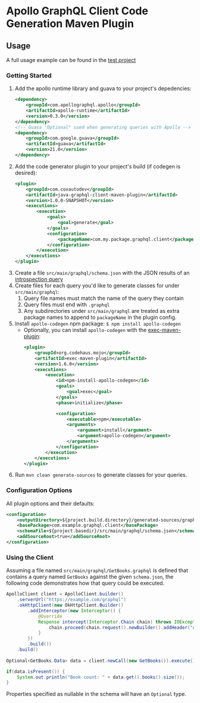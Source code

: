 # Apollo GraphQL Client Code Generation Maven Plugin

## Usage

A full usage example can be found in the [test project](https://github.com/Cox-Automotive/apollo-client-maven-plugin/tree/master/apollo-client-maven-plugin-tests)

### Getting Started

1. Add the apollo runtime library and guava to your project's depedencies:
    ```xml
    <dependency>
        <groupId>com.apollographql.apollo</groupId>
        <artifactId>apollo-runtime</artifactId>
        <version>0.3.0</version>
    </dependency>
    <!-- Guava "Optional" used when generating queries with Apollo -->
    <dependency>
        <groupId>com.google.guava</groupId>
        <artifactId>guava</artifactId>
        <version>21.0</version>
    </dependency>
    ```
2. Add the code generator plugin to your project's build (if codegen is desired):
    ```xml
    <plugin>
        <groupId>com.coxautodev</groupId>
        <artifactId>java-graphql-client-maven-plugin</artifactId>
        <version>1.0.0-SNAPSHOT</version>
        <executions>
            <execution>
                <goals>
                    <goal>generate</goal>
                </goals>
                <configuration>
                    <packageName>com.my.package.graphql.client</packageName>
                </configuration>
            </execution>
        </executions>
    </plugin>
    ```
3. Create a file `src/main/graphql/schema.json` with the JSON results of an [introspection query](https://gist.github.com/craigbeck/b90915d49fda19d5b2b17ead14dcd6da)
4. Create files for each query you'd like to generate classes for under `src/main/graphql`:
    1. Query file names must match the name of the query they contain
    2. Query files must end with `.graphql`
    3. Any subdirectories under `src/main/graphql` are treated as extra package names to append to `packageName` in the plugin config.
5. Install `apollo-codegen` npm package: `$ npm install apollo-codegen`
    * Optionally, you can install `apollo-codegen` with the [exec-maven-plugin](http://www.mojohaus.org/exec-maven-plugin/usage.html):
        ```xml
        <plugin>
            <groupId>org.codehaus.mojo</groupId>
            <artifactId>exec-maven-plugin</artifactId>
            <version>1.6.0</version>
            <executions>
                <execution>
                    <id>npm-install-apollo-codegen</id>
                    <goals>
                        <goal>exec</goal>
                    </goals>
                    <phase>initialize</phase>

                    <configuration>
                        <executable>npm</executable>
                        <arguments>
                            <argument>install</argument>
                            <argument>apollo-codegen</argument>
                        </arguments>
                    </configuration>
                </execution>
            </executions>
        </plugin>
        ```
6. Run `mvn clean generate-sources` to generate classes for your queries.

### Configuration Options

All plugin options and their defaults:
```xml
<configuration>
    <outputDirectory>${project.build.directory}/generated-sources/graphql-client</outputDirectory>
    <basePackage>com.example.graphql.client</basePackage>
    <schemaFile>${project.basedir}/src/main/graphql/schema.json</schemaFile>
    <addSourceRoot>true</addSourceRoot>
</configuration>
```

### Using the Client

Assuming a file named `src/main/graphql/GetBooks.graphql` is defined that contains a query named `GetBooks` against the given `schema.json`, the following code demonstrates how that query could be executed.

```java
ApolloClient client = ApolloClient.builder()
    .serverUrl("https://example.com/graphql")
    .okHttpClient(new OkHttpClient.Builder()
        .addInterceptor(new Interceptor() {
            @Override
            Response intercept(Interceptor.Chain chain) throws IOException {
                chain.proceed(chain.request().newBuilder().addHeader("Authorization", "Basic cnllYnJ5ZTpidWJibGVzMTIz").build())
            }
        })
        .build())
    .build()
    
Optional<GetBooks.Data> data = client.newCall(new GetBooks()).execute().data()

if(data.isPresent()) {
    System.out.println("Book count: " + data.get().books().size());
}
```

Properties specified as nullable in the schema will have an `Optional` type.

